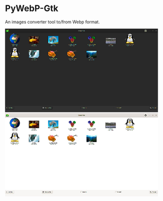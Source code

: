 # PyWebP-Gtk
An images converter tool to/from Webp format.

![image](/docs/PyWebP-Gtk-dark.jpg)
![image](/docs/PyWebP-Gtk-light.jpg)


